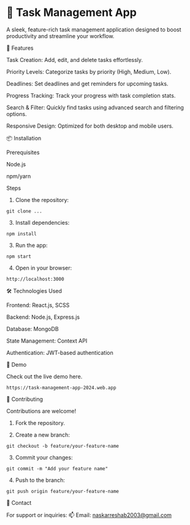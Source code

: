 <h1>📝 Task Management App</h1>

A sleek, feature-rich task management application designed to boost productivity and streamline your workflow.

🚀 Features

Task Creation: Add, edit, and delete tasks effortlessly.

Priority Levels: Categorize tasks by priority (High, Medium, Low).

Deadlines: Set deadlines and get reminders for upcoming tasks.

Progress Tracking: Track your progress with task completion stats.

Search & Filter: Quickly find tasks using advanced search and filtering options.

Responsive Design: Optimized for both desktop and mobile users.


📦 Installation

Prerequisites

Node.js

npm/yarn


Steps

1. Clone the repository:
```shell
git clone ...
```

3. Install dependencies:
```shell
npm install
```

3. Run the app:
```shell
npm start
```

4. Open in your browser:
```shell
http://localhost:3000
```


🛠️ Technologies Used

Frontend: React.js, SCSS

Backend: Node.js, Express.js

Database: MongoDB

State Management: Context API

Authentication: JWT-based authentication


🌟 Demo

Check out the live demo here.
```shell
https://task-management-app-2024.web.app
```
🤝 Contributing

Contributions are welcome!

1. Fork the repository.


2. Create a new branch:
```shell
git checkout -b feature/your-feature-name
```

3. Commit your changes:
```shell
git commit -m "Add your feature name"
```

4. Push to the branch:
```shell
git push origin feature/your-feature-name
``` 

📧 Contact

For support or inquiries:
📫 Email: naskarreshab2003@gmail.com

